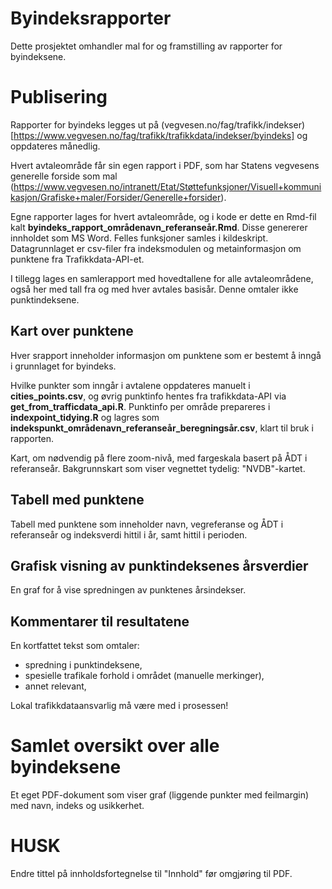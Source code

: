 # Byindeksrapporter
Dette prosjektet omhandler mal for og framstilling av rapporter for byindeksene.

# Publisering
Rapporter for byindeks legges ut på (vegvesen.no/fag/trafikk/indekser)[https://www.vegvesen.no/fag/trafikk/trafikkdata/indekser/byindeks] og oppdateres månedlig. 

Hvert avtaleområde får sin egen rapport i PDF, som har Statens vegvesens generelle forside som mal (https://www.vegvesen.no/intranett/Etat/Støttefunksjoner/Visuell+kommunikasjon/Grafiske+maler/Forsider/Generelle+forsider).

Egne rapporter lages for hvert avtaleområde, og i kode er dette en Rmd-fil kalt **byindeks_rapport_områdenavn_referanseår.Rmd**. Disse genererer innholdet som MS Word. Felles funksjoner samles i kildeskript. Datagrunnlaget er csv-filer fra indeksmodulen og metainformasjon om punktene fra Trafikkdata-API-et.

I tillegg lages en samlerapport med hovedtallene for alle avtaleområdene, også her med tall fra og med hver avtales basisår. Denne omtaler ikke punktindeksene.

## Kart over punktene
Hver srapport inneholder informasjon om punktene som er bestemt å inngå i grunnlaget for byindeks.

Hvilke punkter som inngår i avtalene oppdateres manuelt i **cities_points.csv**, og øvrig punktinfo hentes fra trafikkdata-API via **get_from_trafficdata_api.R**. Punktinfo per område prepareres i **indexpoint_tidying.R** og lagres som **indekspunkt_områdenavn_referanseår_beregningsår.csv**, klart til bruk i rapporten.

Kart, om nødvendig på flere zoom-nivå, med fargeskala basert på ÅDT i referanseår. Bakgrunnskart som viser vegnettet tydelig: "NVDB"-kartet.

## Tabell med punktene
Tabell med punktene som inneholder navn, vegreferanse og ÅDT i referanseår og indeksverdi hittil i år, samt hittil i perioden.

## Grafisk visning av punktindeksenes årsverdier
En graf for å vise spredningen av punktenes årsindekser.

## Kommentarer til resultatene
En kortfattet tekst som omtaler:

- spredning i punktindeksene,
- spesielle trafikale forhold i området (manuelle merkinger),
- annet relevant,

Lokal trafikkdataansvarlig må være med i prosessen!

# Samlet oversikt over alle byindeksene
Et eget PDF-dokument som viser graf (liggende punkter med feilmargin) med navn, indeks og usikkerhet.

# HUSK
Endre tittel på innholdsfortegnelse til "Innhold" før omgjøring til PDF.